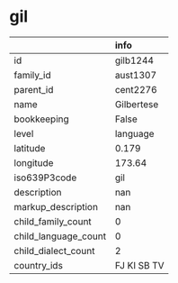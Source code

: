 # gil
|                      | info        |
|:---------------------|:------------|
| id                   | gilb1244    |
| family_id            | aust1307    |
| parent_id            | cent2276    |
| name                 | Gilbertese  |
| bookkeeping          | False       |
| level                | language    |
| latitude             | 0.179       |
| longitude            | 173.64      |
| iso639P3code         | gil         |
| description          | nan         |
| markup_description   | nan         |
| child_family_count   | 0           |
| child_language_count | 0           |
| child_dialect_count  | 2           |
| country_ids          | FJ KI SB TV |